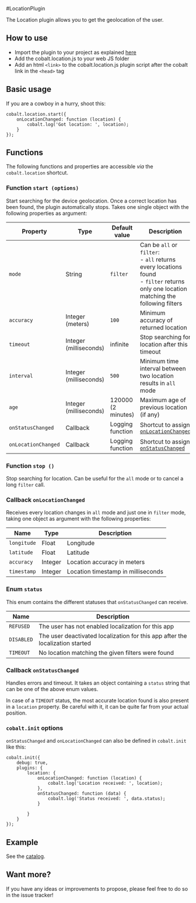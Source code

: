#LocationPlugin

The Location plugin allows you to get the geolocation of the user.

## How to use

* Import the plugin to your project as explained [here](https://github.com/cobaltians/cobalt/wiki/Plugins-usage)
* Add the cobalt.location.js to your web JS folder
* Add an html `<link>` to the cobalt.location.js plugin script after the cobalt link in the `<head>` tag

## Basic usage

If you are a cowboy in a hurry, shoot this:

```
cobalt.location.start({
    onLocationChanged: function (location) {
        cobalt.log('Got location: ', location);
    }
});
```
## Functions

The following functions and properties are accessible _via_ the `cobalt.location` shortcut.

### Function `start (options)`

Start searching for the device geolocation. Once a correct location has been found, the plugin automatically stops. Takes one single object with the following properties as argument:

| Property | Type | Default value | Description |
| -------- | ---- | ------------- | ----------- |
| `mode`  | String | `filter` | Can be `all` or `filter`:<br>- `all` returns every locations found<br>- `filter` returns only one location matching the following filters |
| `accuracy`  | Integer (meters) | `100` | Minimum accuracy of returned location |
| `timeout`  | Integer (milliseconds) | infinite | Stop searching for location after this timeout |
| `interval`  | Integer (milliseconds) | `500` | Minimum time interval between two location results in `all` mode |
| `age`  | Integer (milliseconds) | 120000 (2 minutes) | Maximum age of previous location (if any) |
| `onStatusChanged`  | Callback | Logging function | Shortcut to assign [`onLocationChanged`](#callback-onlocationchanged) |
| `onLocationChanged`  | Callback | Logging function | Shortcut to assign [`onStatusChanged`](#callback-onstatuschanged) |

### Function `stop ()`

Stop searching for location. Can be useful for the `all` mode or to cancel a long `filter` call.

### Callback `onLocationChanged`

Receives every location changes in `all` mode and just one in `filter` mode, taking one object as argument with the following properties:

| Name | Type | Description |
|------|------|-------------|
| `longitude` | Float | Longitude |
| `latitude` | Float | Latitude |
| `accuracy` | Integer | Location accuracy in meters |
| `timestamp` | Integer | Location timestamp in milliseconds |

### Enum `status`

This enum contains the different statuses that `onStatusChanged` can receive.

| Name | Description |
|------|-------------|
| `REFUSED` | The user has not enabled localization for this app |
| `DISABLED` | The user deactivated localization for this app after the localization started |
| `TIMEOUT` | No location matching the given filters were found |

### Callback `onStatusChanged`

Handles errors and timeout. It takes an object containing a `status` string that can be one of the above enum values.

In case of a `TIMEOUT` status, the most accurate location found is also present in a `location` property. Be careful with it, it can be quite far from your actual position.

### `cobalt.init` options

`onStatusChanged` and `onLocationChanged` can also be defined in `cobalt.init` like this:

```
cobalt.init({
    debug: true,
    plugins: {
        location: {
            onLocationChanged: function (location) { 
                cobalt.log('Location received: ', location);
            },
            onStatusChanged: function (data) { 
                cobalt.log('Status received: ', data.status);
            }

        }
    }
});
```

## Example

See the [catalog](https://github.com/Cobaltians-Samples/Samples-Catalog-Web/blob/master/plugins-location.html).

## Want more?

If you have any ideas or improvements to propose, please feel free to do so in the issue tracker!
